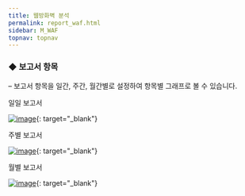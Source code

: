 ```yaml
---
title: 웹방화벽 분석
permalink: report_waf.html
sidebar: M_WAF
topnav: topnav
---
```


### ◆ 보고서 항목
– 보고서 항목을 일간, 주간, 월간별로 설정하여 항목별 그래프로 볼 수 있습니다.

일일 보고서


[![image](/docs/images/Manual/waf/report/1.png)](/docs/images/Manual/waf/report/1.png){: target="_blank"}
 

주별 보고서

[![image](/docs/images/Manual/waf/report/2.png)](/docs/images/Manual/waf/report/2.png){: target="_blank"}

 

월별 보고서

[![image](/docs/images/Manual/waf/report/3.png)](/docs/images/Manual/waf/report/3.png){: target="_blank"}